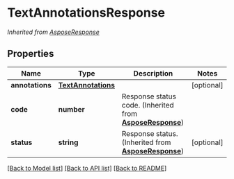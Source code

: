 # TextAnnotationsResponse


*Inherited from [AsposeResponse](AsposeResponse.md)*
## Properties
Name | Type | Description | Notes
------------ | ------------- | ------------- | -------------
**annotations** | [**TextAnnotations**](TextAnnotations.md) |  | [optional]
**code** | **number** | Response status code. (Inherited from **[AsposeResponse](AsposeResponse.md)**) | 
**status** | **string** | Response status. (Inherited from **[AsposeResponse](AsposeResponse.md)**) | [optional]
[[Back to Model list]](../README.md#documentation-for-models) [[Back to API list]](../README.md#documentation-for-api-endpoints) [[Back to README]](../README.md)

